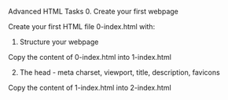 Advanced HTML
Tasks
0. Create your first webpage

Create your first HTML file 0-index.html with:

1. Structure your webpage

Copy the content of 0-index.html into 1-index.html

2. The head - meta charset, viewport, title, description, favicons

Copy the content of 1-index.html into 2-index.html
